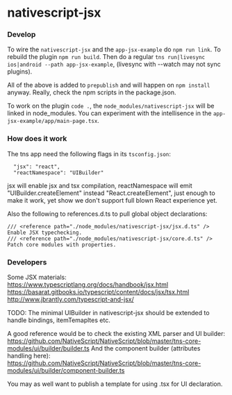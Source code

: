 # nativescript-jsx

### Develop
To wire the `nativescript-jsx` and the `app-jsx-example` do `npm run link`.
To rebuild the plugin `npm run build`.
Then do a regular `tns run|livesync ios|android --path app-jsx-example`, (livesync with --watch may not sync plugins).

All of the above is added to `prepublish` and will happen on `npm install` anyway. Really, check the npm scripts in the package.json.

To work on the plugin `code .`, the `node_modules/nativescript-jsx` will be linked in node_modules.
You can experiment with the intellisence in the `app-jsx-example/app/main-page.tsx`.

### How does it work
The tns app need the following flags in its `tsconfig.json`:
```
  "jsx": "react",
  "reactNamespace": "UIBuilder"
```
jsx will enable jsx and tsx compilation, reactNamespace will emit "UIBuilder.createElement" instead "React.createElement",
just enough to make it work, yet show we don't support full blown React experience yet.

Also the following to references.d.ts to pull global object declarations:
```
/// <reference path="./node_modules/nativescript-jsx/jsx.d.ts" /> Enable JSX typechecking.
/// <reference path="./node_modules/nativescript-jsx/core.d.ts" /> Patch core modules with properties.
```

### Developers
Some JSX materials:
https://www.typescriptlang.org/docs/handbook/jsx.html
https://basarat.gitbooks.io/typescript/content/docs/jsx/tsx.html
http://www.jbrantly.com/typescript-and-jsx/

TODO:
The minimal UIBuilder in nativescript-jsx should be extended to handle bindings, itemTemapltes etc.

A good reference would be to check the existing XML parser and UI builder:
https://github.com/NativeScript/NativeScript/blob/master/tns-core-modules/ui/builder/builder.ts
And the component builder (attributes handling here):
https://github.com/NativeScript/NativeScript/blob/master/tns-core-modules/ui/builder/component-builder.ts

You may as well want to publish a template for using .tsx for UI declaration.
